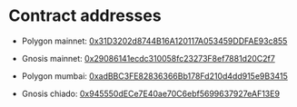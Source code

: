 # Contract addresses

- Polygon mainnet: [0x31D3202d8744B16A120117A053459DDFAE93c855](https://polygonscan.com/address/0x31d3202d8744b16a120117a053459ddfae93c855#code)

- Gnosis mainnet: [0x29086141ecdc310058fc23273F8ef7881d20C2f7](https://gnosisscan.io/address/0x29086141ecdc310058fc23273F8ef7881d20C2f7#code)

- Polygon mumbai: [0xadBBC3FE82836366Bb178Fd210d4dd915e9B3415](https://mumbai.polygonscan.com/address/0xadBBC3FE82836366Bb178Fd210d4dd915e9B3415#code)

- Gnosis chiado: [0x945550dECe7E40ae70C6ebf5699637927eAF13E9](https://blockscout.com/gnosis/chiado/address/0x945550dECe7E40ae70C6ebf5699637927eAF13E9)
